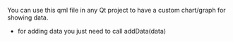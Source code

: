 You can use this qml file in any Qt project to have a custom chart/graph for showing data.

 - for adding data you just need to call addData(data)
